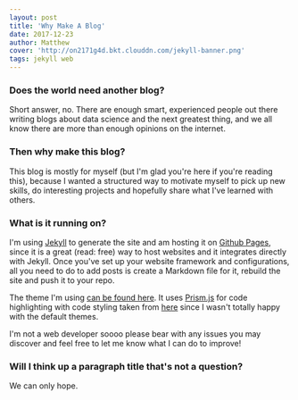 ```yaml
---
layout: post
title: 'Why Make A Blog'
date: 2017-12-23
author: Matthew
cover: 'http://on2171g4d.bkt.clouddn.com/jekyll-banner.png'
tags: jekyll web
---
```


### Does the world need another blog? 

Short answer, no. There are enough smart, experienced people out there writing blogs about data science and the next greatest thing, and we all know there are more than enough opinions on the internet.

### Then why make this blog?

This blog is mostly for myself (but I'm glad you're here if you're reading this), because I wanted a structured way to motivate myself to pick up new skills, do interesting projects and hopefully share what I've learned with others. 

### What is it running on?

I'm using [Jekyll](https://jekyllrb.com/) to generate the site and am hosting it on [Github Pages](https://pages.github.com/), since it is a great (read: free) way to host websites and it integrates directly with Jekyll. Once you've set up your website framework and configurations, all you need to do to add posts is create a Markdown file for it, rebuild the site and push it to your repo. 

The theme I'm using [can be found here](https://github.com/kaeyleo/jekyll-theme-H2O). It uses [Prism.js](http://prismjs.com/index.html) for code highlighting with code styling taken from [here](https://github.com/LukeAskew/prism-github) since I wasn't totally happy with the default themes. 

I'm not a web developer soooo please bear with any issues you may discover and feel free to let me know what I can do to improve!

### Will I think up a paragraph title that's not a question?

We can only hope.